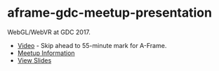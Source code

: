 # aframe-gdc-meetup-presentation

WebGL/WebVR at GDC 2017.

- [Video](https://www.facebook.com/daniel.tiger.37/videos/10206505664880625/) - Skip ahead to 55-minute mark for A-Frame.
- [Meetup Information](https://www.meetup.com/Silicon-Valley-HTML5-WebGL-Meetup/events/235004966)
- [View Slides](https://ngokevin.github.io/aframe-gdc-meetup-presentation/)
